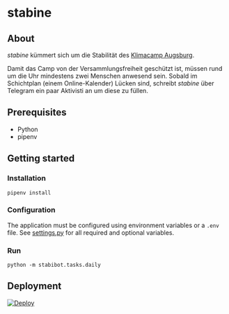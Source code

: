 # stabine
## About
*stabine* kümmert sich um die Stabilität des [Klimacamp Augsburg](https://klimacamp-augsburg.de).

Damit das Camp von der Versammlungsfreiheit geschützt ist, müssen rund um die Uhr mindestens zwei Menschen anwesend sein. Sobald im Schichtplan (einem Online-Kalender) Lücken sind, schreibt *stabine* über Telegram ein paar Aktivisti an um diese zu füllen.

## Prerequisites
- Python
- pipenv

## Getting started
### Installation

    pipenv install

### Configuration
The application must be configured using environment variables or a `.env` file. See [settings.py](stabibot/settings.py) for all required and optional variables.

### Run

    python -m stabibot.tasks.daily

## Deployment

[![Deploy](https://www.herokucdn.com/deploy/button.svg)](https://heroku.com/deploy)
